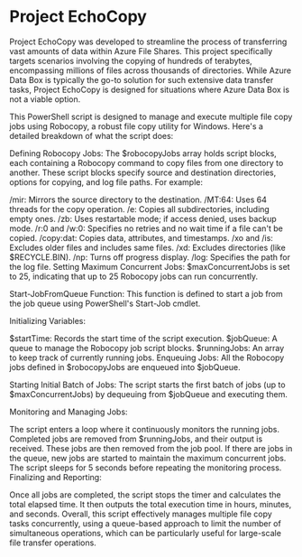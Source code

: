 # Project EchoCopy
Project EchoCopy was developed to streamline the process of transferring vast amounts of data within Azure File Shares. This project specifically targets scenarios involving the copying of hundreds of terabytes, encompassing millions of files across thousands of directories. While Azure Data Box is typically the go-to solution for such extensive data transfer tasks, Project EchoCopy is designed for situations where Azure Data Box is not a viable option.

This PowerShell script is designed to manage and execute multiple file copy jobs using Robocopy, a robust file copy utility for Windows. Here's a detailed breakdown of what the script does:

Defining Robocopy Jobs: The $robocopyJobs array holds script blocks, each containing a Robocopy command to copy files from one directory to another. These script blocks specify source and destination directories, options for copying, and log file paths. For example:

/mir: Mirrors the source directory to the destination.
/MT:64: Uses 64 threads for the copy operation.
/e: Copies all subdirectories, including empty ones.
/zb: Uses restartable mode; if access denied, uses backup mode.
/r:0 and /w:0: Specifies no retries and no wait time if a file can't be copied.
/copy:dat: Copies data, attributes, and timestamps.
/xo and /is: Excludes older files and includes same files.
/xd: Excludes directories (like $RECYCLE.BIN).
/np: Turns off progress display.
/log: Specifies the path for the log file.
Setting Maximum Concurrent Jobs: $maxConcurrentJobs is set to 25, indicating that up to 25 Robocopy jobs can run concurrently.

Start-JobFromQueue Function: This function is defined to start a job from the job queue using PowerShell's Start-Job cmdlet.

Initializing Variables:

$startTime: Records the start time of the script execution.
$jobQueue: A queue to manage the Robocopy job script blocks.
$runningJobs: An array to keep track of currently running jobs.
Enqueuing Jobs: All the Robocopy jobs defined in $robocopyJobs are enqueued into $jobQueue.

Starting Initial Batch of Jobs: The script starts the first batch of jobs (up to $maxConcurrentJobs) by dequeuing from $jobQueue and executing them.

Monitoring and Managing Jobs:

The script enters a loop where it continuously monitors the running jobs.
Completed jobs are removed from $runningJobs, and their output is received. These jobs are then removed from the job pool.
If there are jobs in the queue, new jobs are started to maintain the maximum concurrent jobs.
The script sleeps for 5 seconds before repeating the monitoring process.
Finalizing and Reporting:

Once all jobs are completed, the script stops the timer and calculates the total elapsed time.
It then outputs the total execution time in hours, minutes, and seconds.
Overall, this script effectively manages multiple file copy tasks concurrently, using a queue-based approach to limit the number of simultaneous operations, which can be particularly useful for large-scale file transfer operations.
